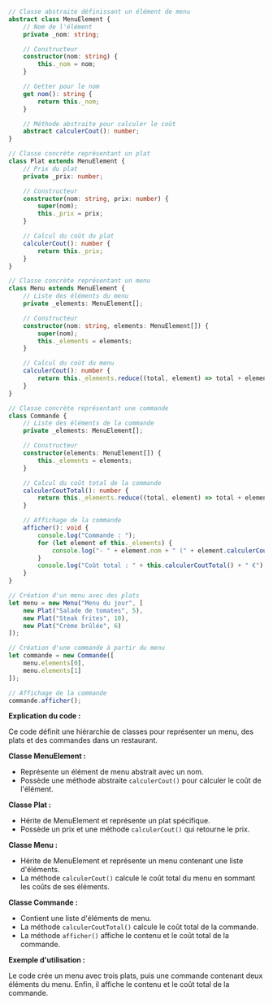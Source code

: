 ```typescript
// Classe abstraite définissant un élément de menu
abstract class MenuElement {
    // Nom de l'élément
    private _nom: string;

    // Constructeur
    constructor(nom: string) {
        this._nom = nom;
    }

    // Getter pour le nom
    get nom(): string {
        return this._nom;
    }

    // Méthode abstraite pour calculer le coût
    abstract calculerCout(): number;
}

// Classe concrète représentant un plat
class Plat extends MenuElement {
    // Prix du plat
    private _prix: number;

    // Constructeur
    constructor(nom: string, prix: number) {
        super(nom);
        this._prix = prix;
    }

    // Calcul du coût du plat
    calculerCout(): number {
        return this._prix;
    }
}

// Classe concrète représentant un menu
class Menu extends MenuElement {
    // Liste des éléments du menu
    private _elements: MenuElement[];

    // Constructeur
    constructor(nom: string, elements: MenuElement[]) {
        super(nom);
        this._elements = elements;
    }

    // Calcul du coût du menu
    calculerCout(): number {
        return this._elements.reduce((total, element) => total + element.calculerCout(), 0);
    }
}

// Classe concrète représentant une commande
class Commande {
    // Liste des éléments de la commande
    private _elements: MenuElement[];

    // Constructeur
    constructor(elements: MenuElement[]) {
        this._elements = elements;
    }

    // Calcul du coût total de la commande
    calculerCoutTotal(): number {
        return this._elements.reduce((total, element) => total + element.calculerCout(), 0);
    }

    // Affichage de la commande
    afficher(): void {
        console.log("Commande : ");
        for (let element of this._elements) {
            console.log("- " + element.nom + " (" + element.calculerCout() + " €)");
        }
        console.log("Coût total : " + this.calculerCoutTotal() + " €");
    }
}

// Création d'un menu avec des plats
let menu = new Menu("Menu du jour", [
    new Plat("Salade de tomates", 5),
    new Plat("Steak frites", 10),
    new Plat("Crème brûlée", 6)
]);

// Création d'une commande à partir du menu
let commande = new Commande([
    menu.elements[0],
    menu.elements[1]
]);

// Affichage de la commande
commande.afficher();
```

**Explication du code :**

Ce code définit une hiérarchie de classes pour représenter un menu, des plats et des commandes dans un restaurant.

**Classe MenuElement :**

* Représente un élément de menu abstrait avec un nom.
* Possède une méthode abstraite `calculerCout()` pour calculer le coût de l'élément.

**Classe Plat :**

* Hérite de MenuElement et représente un plat spécifique.
* Possède un prix et une méthode `calculerCout()` qui retourne le prix.

**Classe Menu :**

* Hérite de MenuElement et représente un menu contenant une liste d'éléments.
* La méthode `calculerCout()` calcule le coût total du menu en sommant les coûts de ses éléments.

**Classe Commande :**

* Contient une liste d'éléments de menu.
* La méthode `calculerCoutTotal()` calcule le coût total de la commande.
* La méthode `afficher()` affiche le contenu et le coût total de la commande.

**Exemple d'utilisation :**

Le code crée un menu avec trois plats, puis une commande contenant deux éléments du menu. Enfin, il affiche le contenu et le coût total de la commande.